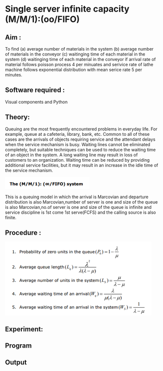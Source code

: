 # Single server infinite capacity (M/M/1):(oo/FIFO)
## Aim :
To find (a) average number of materials in the system (b) average number of materials in the conveyor (c) waitinging time of each material in the system (d) waitinging time of each material in the conveyor if arrival rate of material follows poisson process 4 per minuates and serivice rate of lathe machine follows exponential distribution with mean serice rate 5 per minutes.

## Software required :
Visual components and Python

## Theory:
Queuing are the most frequently encountered problems in everyday life. For example, queue at a cafeteria, library, bank, etc. Common to all of these cases are the arrivals of objects requiring service and the attendant delays when the service mechanism is busy. Waiting lines cannot be eliminated completely, but suitable techniques can be used to reduce the waiting time of an object in the system. A long waiting line may result in loss of customers to an organization. Waiting time can be reduced by providing additional service facilities, but it may result in an increase in the idle time of the service mechanism.

![image](1.png)

This is a queuing model in which the arrival is Marcovian and departure distribution is also Marcovian,number of server is one and size of the queue is also Marcovian,no.of server is one and size of the queue is infinite and service discipline is 1st come 1st serve(FCFS) and the calling source is also finite.

## Procedure :

![imAGE](2.png)



## Experiment:


## Program


## Output

